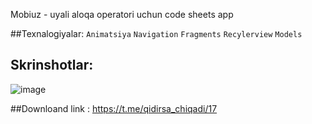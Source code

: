 Mobiuz - uyali aloqa operatori uchun code sheets app

##Texnalogiyalar:
`Animatsiya`
`Navigation`
`Fragments`
`Recylerview`
`Models`

## Skrinshotlar:
![image](https://github.com/user-attachments/assets/5ea0d17f-35e7-44b3-8e35-2891986c303e)


##Downloand link : https://t.me/qidirsa_chiqadi/17

